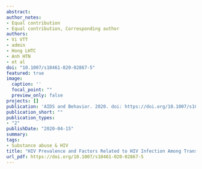 ```yaml
---
abstract:
author_notes:
- Equal contribution
- Equal contribution, Corresponding author
authors:
- Vi VTT
- admin
- Hong LHTC
- Anh HTN
- et al
doi: "10.1007/s10461-020-02867-5"
featured: true
image:
  caption: ''
  focal_point: ""
  preview_only: false
projects: []
publication: 'AIDS and Behavior. 2020. doi: https://doi.org/10.1007/s10461-020-02867-5'
publication_short: ""
publication_types:
- "2"
publishDate: "2020-04-15"
summary: 
tags:
- Substance abuse & HIV
title: "HIV Prevalence and Factors Related to HIV Infection Among Transgender Women in Vietnam: A Respondent Driven Sampling Approach"
url_pdf: https://doi.org/10.1007/s10461-020-02867-5
---
```

